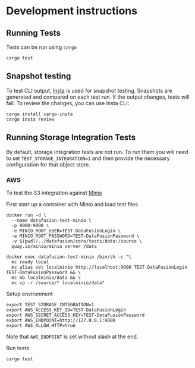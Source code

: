 <!---
  Licensed to the Apache Software Foundation (ASF) under one
  or more contributor license agreements.  See the NOTICE file
  distributed with this work for additional information
  regarding copyright ownership.  The ASF licenses this file
  to you under the Apache License, Version 2.0 (the
  "License"); you may not use this file except in compliance
  with the License.  You may obtain a copy of the License at

    http://www.apache.org/licenses/LICENSE-2.0

  Unless required by applicable law or agreed to in writing,
  software distributed under the License is distributed on an
  "AS IS" BASIS, WITHOUT WARRANTIES OR CONDITIONS OF ANY
  KIND, either express or implied.  See the License for the
  specific language governing permissions and limitations
  under the License.
-->

# Development instructions

## Running Tests

Tests can be run using `cargo`

```shell
cargo test
```

## Snapshot testing

To test CLI output, [Insta](https://github.com/mitsuhiko/insta) is used for snapshot testing. Snapshots are generated
and compared on each test run. If the output changes, tests will fail.
To review the changes, you can use Insta CLI:

```shell
cargo install cargo-insta
cargo insta review
```

## Running Storage Integration Tests

By default, storage integration tests are not run. To run them you will need to set `TEST_STORAGE_INTEGRATION=1` and
then provide the necessary configuration for that object store.

### AWS

To test the S3 integration against [Minio](https://github.com/minio/minio)

First start up a container with Minio and load test files.

```shell
docker run -d \
  --name datafusion-test-minio \
  -p 9000:9000 \
  -e MINIO_ROOT_USER=TEST-DataFusionLogin \
  -e MINIO_ROOT_PASSWORD=TEST-DataFusionPassword \
  -v $(pwd)/../datafusion/core/tests/data:/source \
  quay.io/minio/minio server /data

docker exec datafusion-test-minio /bin/sh -c "\
  mc ready local
  mc alias set localminio http://localhost:9000 TEST-DataFusionLogin TEST-DataFusionPassword && \
  mc mb localminio/data && \
  mc cp -r /source/* localminio/data"
```

Setup environment

```shell
export TEST_STORAGE_INTEGRATION=1
export AWS_ACCESS_KEY_ID=TEST-DataFusionLogin
export AWS_SECRET_ACCESS_KEY=TEST-DataFusionPassword
export AWS_ENDPOINT=http://127.0.0.1:9000
export AWS_ALLOW_HTTP=true
```

Note that `AWS_ENDPOINT` is set without slash at the end.

Run tests

```shell
cargo test
```
